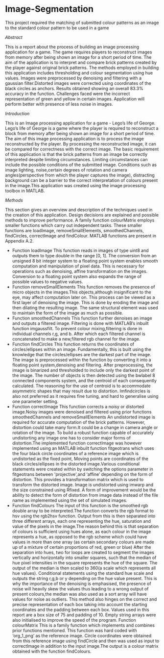 # Image-Segmentation
This project required the matching of submitted colour patterns as an image to the standard colour pattern to be used in a game


*Abstract*

This is a report about the process of building an image processing application for a game. The game requires players to reconstruct images from memory after being shown an image for a short period of time. The aim of the application is to interpret and compare brick patterns created by the player against original brick patterns. The methods employed in building this application includes thresholding and colour segmentation using hue values. Images were preprocessed by denoising and filtering with a gaussian filter.Distorted images were corrected using coordinates of the black circles as anchors.
Results obtained showing an overall 83.3% accuracy in the function. Challenges faced were the incorrect representation of green and yellow in certain images. Application will perform better with presence of less noise in images.

*Introduction*

This is an Image processing application for a game - Lego’s life of George. Lego’s life of George is a game where the player is required to reconstruct a block from memory after being shown an image for a short period of time. The aim of this image processing application is to process the image reconstructed by the player. By processing the reconstructed image, it can be compared for correctness with the correct image. The basic requirement of this application is that the brick patterns from an image be correctly interpreted despite limiting circumstances. Limiting circumstances can include the possible conditions of the submitted image. Conditions such as image lighting, noise,certain degrees of rotation and camera angles(perspective from which the player captures the image), distracting background can be a barrier to the correct interpretation of colours present in the image.This application was created using the image processing toolbox in MATLAB.

*Methods*

This section gives an overview and description of the techniques used in the creation of this application. Design decisions are explained and possible methods to improve performance. A family function colourMatrix employs smaller functions which carry out independent tasks. These smaller functions are loadImage, removeSmallElements, smoothedChannels, findCircles, correctImage and findColour. MATLAB functions are present in Appendix A.2.
- Function loadImage
This function reads in images of type uint8 and outputs them to type double in the range [0, 1]. The conversion from an unsigned 8 bit integer system to a floating point system enables smooth
 computation and manipulation of pixel data. This is necessary for operations such as denoising, affine transformation on the images. Conversion to a floating point system also expands the range of possible values to negative values.
- Function removeSmallElements
This function removes the presence of micro objects in the images.This objects,although insignificant to the eye, may affect computation later on. This process can be viewed as a first layer of denoising the image. This is done by eroding the image and then dilating the resulting image. The same structural element was used to maintain the form of the image as much as possible.
- Function smoothedChannels
This function further denoises an image and outputs a filtered image. Filtering is done with MATLAB’s inbuilt function imgaussfilt. To prevent colour mixing,filtering is done in individual channels r,g, and b. After which each filtered channel is concatenated to make a new,filtered rgb channel for the image.
- Function findCircles
This function returns the coordinates of circles/ellipses within an image. Fundamentally, this is built using the knowledge that the circles/ellipses are the darkest part of the image. The image is preprocessed within the function by converting it into a floating point system,denoising and filtering. After preprocessing, the image is binarized and thresholded to include only the darkest point of the image. The number of objects is then detected using the bwlabel 8 connected components system, and the centroid of each consequently calculated. The reasoning for the use of centroid is to accommodate asymmetric shapes that may result due to distortion. Imfindcircles is also not preferred as it requires fine tuning, and hard to generalise using one parameter setting.
- Function correctImage
This function corrects a noisy or distorted image.Noisy images were denoised and filtered using prior functions smoothedChannels and removeSmallElements An undistorted image is required for accurate computation of the brick patterns. However, distortion could take many form.It could be a change in camera angle or rotation of the image. To build a robust function capable of accurately undistorting any image one has to consider major forms of distortion.The implemented function correctImage was however implemented using an MATLAB inbuilt function fitgeotrans which uses the four black circle coordinates of a reference image which is undistorted as the fixed point, Moving points are coordinates of the black circles/ellipses in the distorted image.Various conditional statements were created within by switching the options parameter in fitgeotrans between 'projective',and ‘affine’ depending on the form of distortion. This provides a transformation matrix which is used to transform the distorted image. Image is undistorted using imwarp and the size constrained using Rfixed. A form of improvement would be the ability to detect the form of distortion from image data instead of the file name as implemented using the set of simulated images.
- Function findColours
The input of this function is the smoothed rgb double array to be interpreted.The function converts the rgb format to hsv using the rgb2hsv function. Output from this is then separated into three different arrays, each one representing the hue, saturation and value of the pixels in the image.The reason behind this is that separation of colours is sufficient using hues alone, as each colour in the image represents a hue, as opposed to the rgb scheme which could have values in more than one array (as certain secondary colours are made up of a mixture of certain proportions of red, green or blue)
After the separation into hues, two for loops are created to segment the images vertically and horizontally into smaller squares, such that the median of hue pixel intensities in the square represents the hue of the square. The output of the median is then scaled to 360(a scale which represents all hue values). Conditional statements using the standard hue scale and outputs the string r,g,b or y depending on the hue value present.
This is why the importance of the denoising is emphasised, the presence of noise will heavily skew the values thus leading to a wrong output of present colours,the median was also used as a sort array will have values for noise as outliers. This method also hinges on the correct and precise representation of each box taking into account the starting coordinates and the padding between each box. Values used in this report are a box size of 75 and padding of 10. Empty string arrays were also initialised to improve the speed of the program.
Function colourMatrix
This is a family function which implements and combines prior functions mentioned. This function was hard coded with ‘org_1_png’ as the reference image. Circle coordinates were obtained from this reference image using findCircle and then was used as input to correctImage in addition to the input image.The output is a colour matrix obtained with the function findColours.
